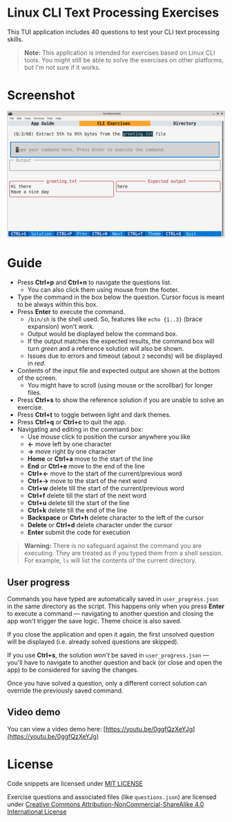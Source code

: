 # Linux CLI Text Processing Exercises

This TUI application includes 40 questions to test your CLI text processing skills.

> **Note:** This application is intended for exercises based on Linux CLI tools. You might still be able to solve the exercises on other platforms, but I'm not sure if it works.

# Screenshot

![Sample question](https://raw.githubusercontent.com/learnbyexample/TUI-apps/main/CLI-Exercises/cli_exercises.png)

# Guide

* Press **Ctrl+p** and **Ctrl+n** to navigate the questions list.
    * You can also click them using mouse from the footer.
* Type the command in the box below the question. Cursor focus is meant to be always within this box.
* Press **Enter** to execute the command.
    * `/bin/sh` is the shell used. So, features like `echo {1..3}` (brace expansion) won't work.
    * Output would be displayed below the command box.
    * If the output matches the expected results, the command box will turn *green* and a reference solution will also be shown.
    * Issues due to errors and timeout (about `2` seconds) will be displayed in *red*.
* Contents of the input file and expected output are shown at the bottom of the screen.
    * You might have to scroll (using mouse or the scrollbar) for longer files.
* Press **Ctrl+s** to show the reference solution if you are unable to solve an exercise.
* Press **Ctrl+t** to toggle between light and dark themes.
* Press **Ctrl+q** or **Ctrl+c** to quit the app.
* Navigating and editing in the command box:
    * Use mouse click to position the cursor anywhere you like
    * **←** move left by one character
    * **→** move right by one character
    * **Home** or **Ctrl+a** move to the start of the line
    * **End** or **Ctrl+e** move to the end of the line
    * **Ctrl+←** move to the start of the current/previous word
    * **Ctrl+→** move to the start of the next word
    * **Ctrl+w** delete till the start of the current/previous word
    * **Ctrl+f** delete till the start of the next word
    * **Ctrl+u** delete till the start of the line
    * **Ctrl+k** delete till the end of the line
    * **Backspace** or **Ctrl+h** delete character to the left of the cursor
    * **Delete** or **Ctrl+d** delete character under the cursor
    * **Enter** submit the code for execution

> **Warning:** There is no safeguard against the command you are executing. They are treated as if you typed them from a shell session. For example, `ls` will list the contents of the current directory.

## User progress

Commands you have typed are automatically saved in `user_progress.json` in the same directory as the script. This happens only when you press **Enter** to execute a command — navigating to another question and closing the app won't trigger the save logic. Theme choice is also saved.

If you close the application and open it again, the first unsolved question will be displayed (i.e. already solved questions are skipped).

If you use **Ctrl+s**, the solution *won't* be saved in `user_progress.json` — you'll have to navigate to another question and back (or close and open the app) to be considered for saving the changes.

Once you have solved a question, only a different correct solution can override the previously saved command.

## Video demo

You can view a video demo here: [https://youtu.be/0ggfQzXeYJg](https://youtu.be/0ggfQzXeYJg)

# License

Code snippets are licensed under [MIT LICENSE](https://github.com/learnbyexample/TUI-apps/blob/main/LICENSE)

Exercise questions and associated files (like `questions.json`) are licensed under [Creative Commons Attribution-NonCommercial-ShareAlike 4.0 International License](https://creativecommons.org/licenses/by-nc-sa/4.0/)

